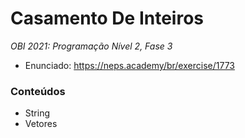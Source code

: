 # Casamento De Inteiros
*OBI 2021: Programação Nível 2, Fase 3*

- Enunciado: https://neps.academy/br/exercise/1773

### Conteúdos
- String
- Vetores